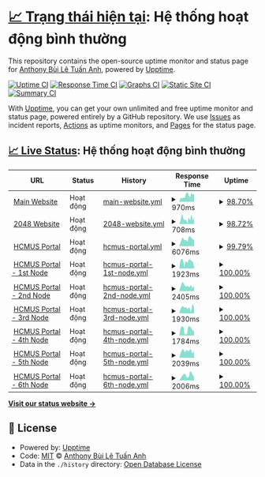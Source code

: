# [📈 Trạng thái hiện tại](https://status.builetuananh.name.vn): <!--live status--> **Hệ thống hoạt động bình thường**

This repository contains the open-source uptime monitor and status page for [Anthony Bùi Lê Tuấn Anh](https://www.builetuananh.name.vn), powered by [Upptime](https://github.com/upptime/upptime).

[![Uptime CI](https://github.com/anthony2708/status/workflows/Uptime%20CI/badge.svg)](https://github.com/anthony2708/status/actions?query=workflow%3A%22Uptime+CI%22)
[![Response Time CI](https://github.com/anthony2708/status/workflows/Response%20Time%20CI/badge.svg)](https://github.com/anthony2708/status/actions?query=workflow%3A%22Response+Time+CI%22)
[![Graphs CI](https://github.com/anthony2708/status/workflows/Graphs%20CI/badge.svg)](https://github.com/anthony2708/status/actions?query=workflow%3A%22Graphs+CI%22)
[![Static Site CI](https://github.com/anthony2708/status/workflows/Static%20Site%20CI/badge.svg)](https://github.com/anthony2708/status/actions?query=workflow%3A%22Static+Site+CI%22)
[![Summary CI](https://github.com/anthony2708/status/workflows/Summary%20CI/badge.svg)](https://github.com/anthony2708/status/actions?query=workflow%3A%22Summary+CI%22)

With [Upptime](https://upptime.js.org), you can get your own unlimited and free uptime monitor and status page, powered entirely by a GitHub repository. We use [Issues](https://github.com/anthony2708/status/issues) as incident reports, [Actions](https://github.com/anthony2708/status/actions) as uptime monitors, and [Pages](https://status.builetuananh.name.vn) for the status page.

## [📈 Live Status](https://demo.upptime.js.org): <!--live status--> **Hệ thống hoạt động bình thường**

<!--start: status pages-->
<!-- This summary is generated by Upptime (https://github.com/upptime/upptime) -->
<!-- Do not edit this manually, your changes will be overwritten -->
<!-- prettier-ignore -->
| URL | Status | History | Response Time | Uptime |
| --- | ------ | ------- | ------------- | ------ |
| <img alt="" src="https://icons.duckduckgo.com/ip3/www.builetuananh.name.vn.ico" height="13"> [Main Website](https://www.builetuananh.name.vn) | Hoạt động | [main-website.yml](https://github.com/anthony2708/status/commits/HEAD/history/main-website.yml) | <details><summary><img alt="Response time graph" src="./graphs/main-website/response-time-week.png" height="20"> 970ms</summary><br><a href="https://status.builetuananh.name.vn/history/main-website"><img alt="Response time 852" src="https://img.shields.io/endpoint?url=https%3A%2F%2Fraw.githubusercontent.com%2Fanthony2708%2Fstatus%2FHEAD%2Fapi%2Fmain-website%2Fresponse-time.json"></a><br><a href="https://status.builetuananh.name.vn/history/main-website"><img alt="24-hour response time 1249" src="https://img.shields.io/endpoint?url=https%3A%2F%2Fraw.githubusercontent.com%2Fanthony2708%2Fstatus%2FHEAD%2Fapi%2Fmain-website%2Fresponse-time-day.json"></a><br><a href="https://status.builetuananh.name.vn/history/main-website"><img alt="7-day response time 970" src="https://img.shields.io/endpoint?url=https%3A%2F%2Fraw.githubusercontent.com%2Fanthony2708%2Fstatus%2FHEAD%2Fapi%2Fmain-website%2Fresponse-time-week.json"></a><br><a href="https://status.builetuananh.name.vn/history/main-website"><img alt="30-day response time 852" src="https://img.shields.io/endpoint?url=https%3A%2F%2Fraw.githubusercontent.com%2Fanthony2708%2Fstatus%2FHEAD%2Fapi%2Fmain-website%2Fresponse-time-month.json"></a><br><a href="https://status.builetuananh.name.vn/history/main-website"><img alt="1-year response time 852" src="https://img.shields.io/endpoint?url=https%3A%2F%2Fraw.githubusercontent.com%2Fanthony2708%2Fstatus%2FHEAD%2Fapi%2Fmain-website%2Fresponse-time-year.json"></a></details> | <details><summary><a href="https://status.builetuananh.name.vn/history/main-website">98.70%</a></summary><a href="https://status.builetuananh.name.vn/history/main-website"><img alt="All-time uptime 99.11%" src="https://img.shields.io/endpoint?url=https%3A%2F%2Fraw.githubusercontent.com%2Fanthony2708%2Fstatus%2FHEAD%2Fapi%2Fmain-website%2Fuptime.json"></a><br><a href="https://status.builetuananh.name.vn/history/main-website"><img alt="24-hour uptime 100.00%" src="https://img.shields.io/endpoint?url=https%3A%2F%2Fraw.githubusercontent.com%2Fanthony2708%2Fstatus%2FHEAD%2Fapi%2Fmain-website%2Fuptime-day.json"></a><br><a href="https://status.builetuananh.name.vn/history/main-website"><img alt="7-day uptime 98.70%" src="https://img.shields.io/endpoint?url=https%3A%2F%2Fraw.githubusercontent.com%2Fanthony2708%2Fstatus%2FHEAD%2Fapi%2Fmain-website%2Fuptime-week.json"></a><br><a href="https://status.builetuananh.name.vn/history/main-website"><img alt="30-day uptime 99.11%" src="https://img.shields.io/endpoint?url=https%3A%2F%2Fraw.githubusercontent.com%2Fanthony2708%2Fstatus%2FHEAD%2Fapi%2Fmain-website%2Fuptime-month.json"></a><br><a href="https://status.builetuananh.name.vn/history/main-website"><img alt="1-year uptime 99.11%" src="https://img.shields.io/endpoint?url=https%3A%2F%2Fraw.githubusercontent.com%2Fanthony2708%2Fstatus%2FHEAD%2Fapi%2Fmain-website%2Fuptime-year.json"></a></details>
| <img alt="" src="https://icons.duckduckgo.com/ip3/2048.builetuananh.name.vn.ico" height="13"> [2048 Website](https://2048.builetuananh.name.vn) | Hoạt động | [2048-website.yml](https://github.com/anthony2708/status/commits/HEAD/history/2048-website.yml) | <details><summary><img alt="Response time graph" src="./graphs/2048-website/response-time-week.png" height="20"> 708ms</summary><br><a href="https://status.builetuananh.name.vn/history/2048-website"><img alt="Response time 673" src="https://img.shields.io/endpoint?url=https%3A%2F%2Fraw.githubusercontent.com%2Fanthony2708%2Fstatus%2FHEAD%2Fapi%2F2048-website%2Fresponse-time.json"></a><br><a href="https://status.builetuananh.name.vn/history/2048-website"><img alt="24-hour response time 924" src="https://img.shields.io/endpoint?url=https%3A%2F%2Fraw.githubusercontent.com%2Fanthony2708%2Fstatus%2FHEAD%2Fapi%2F2048-website%2Fresponse-time-day.json"></a><br><a href="https://status.builetuananh.name.vn/history/2048-website"><img alt="7-day response time 708" src="https://img.shields.io/endpoint?url=https%3A%2F%2Fraw.githubusercontent.com%2Fanthony2708%2Fstatus%2FHEAD%2Fapi%2F2048-website%2Fresponse-time-week.json"></a><br><a href="https://status.builetuananh.name.vn/history/2048-website"><img alt="30-day response time 673" src="https://img.shields.io/endpoint?url=https%3A%2F%2Fraw.githubusercontent.com%2Fanthony2708%2Fstatus%2FHEAD%2Fapi%2F2048-website%2Fresponse-time-month.json"></a><br><a href="https://status.builetuananh.name.vn/history/2048-website"><img alt="1-year response time 673" src="https://img.shields.io/endpoint?url=https%3A%2F%2Fraw.githubusercontent.com%2Fanthony2708%2Fstatus%2FHEAD%2Fapi%2F2048-website%2Fresponse-time-year.json"></a></details> | <details><summary><a href="https://status.builetuananh.name.vn/history/2048-website">98.72%</a></summary><a href="https://status.builetuananh.name.vn/history/2048-website"><img alt="All-time uptime 99.12%" src="https://img.shields.io/endpoint?url=https%3A%2F%2Fraw.githubusercontent.com%2Fanthony2708%2Fstatus%2FHEAD%2Fapi%2F2048-website%2Fuptime.json"></a><br><a href="https://status.builetuananh.name.vn/history/2048-website"><img alt="24-hour uptime 100.00%" src="https://img.shields.io/endpoint?url=https%3A%2F%2Fraw.githubusercontent.com%2Fanthony2708%2Fstatus%2FHEAD%2Fapi%2F2048-website%2Fuptime-day.json"></a><br><a href="https://status.builetuananh.name.vn/history/2048-website"><img alt="7-day uptime 98.72%" src="https://img.shields.io/endpoint?url=https%3A%2F%2Fraw.githubusercontent.com%2Fanthony2708%2Fstatus%2FHEAD%2Fapi%2F2048-website%2Fuptime-week.json"></a><br><a href="https://status.builetuananh.name.vn/history/2048-website"><img alt="30-day uptime 99.12%" src="https://img.shields.io/endpoint?url=https%3A%2F%2Fraw.githubusercontent.com%2Fanthony2708%2Fstatus%2FHEAD%2Fapi%2F2048-website%2Fuptime-month.json"></a><br><a href="https://status.builetuananh.name.vn/history/2048-website"><img alt="1-year uptime 99.12%" src="https://img.shields.io/endpoint?url=https%3A%2F%2Fraw.githubusercontent.com%2Fanthony2708%2Fstatus%2FHEAD%2Fapi%2F2048-website%2Fuptime-year.json"></a></details>
| <img alt="" src="https://icons.duckduckgo.com/ip3/portal.hcmus.edu.vn.ico" height="13"> [HCMUS Portal](https://portal.hcmus.edu.vn) | Hoạt động | [hcmus-portal.yml](https://github.com/anthony2708/status/commits/HEAD/history/hcmus-portal.yml) | <details><summary><img alt="Response time graph" src="./graphs/hcmus-portal/response-time-week.png" height="20"> 6076ms</summary><br><a href="https://status.builetuananh.name.vn/history/hcmus-portal"><img alt="Response time 7814" src="https://img.shields.io/endpoint?url=https%3A%2F%2Fraw.githubusercontent.com%2Fanthony2708%2Fstatus%2FHEAD%2Fapi%2Fhcmus-portal%2Fresponse-time.json"></a><br><a href="https://status.builetuananh.name.vn/history/hcmus-portal"><img alt="24-hour response time 5165" src="https://img.shields.io/endpoint?url=https%3A%2F%2Fraw.githubusercontent.com%2Fanthony2708%2Fstatus%2FHEAD%2Fapi%2Fhcmus-portal%2Fresponse-time-day.json"></a><br><a href="https://status.builetuananh.name.vn/history/hcmus-portal"><img alt="7-day response time 6076" src="https://img.shields.io/endpoint?url=https%3A%2F%2Fraw.githubusercontent.com%2Fanthony2708%2Fstatus%2FHEAD%2Fapi%2Fhcmus-portal%2Fresponse-time-week.json"></a><br><a href="https://status.builetuananh.name.vn/history/hcmus-portal"><img alt="30-day response time 7814" src="https://img.shields.io/endpoint?url=https%3A%2F%2Fraw.githubusercontent.com%2Fanthony2708%2Fstatus%2FHEAD%2Fapi%2Fhcmus-portal%2Fresponse-time-month.json"></a><br><a href="https://status.builetuananh.name.vn/history/hcmus-portal"><img alt="1-year response time 7814" src="https://img.shields.io/endpoint?url=https%3A%2F%2Fraw.githubusercontent.com%2Fanthony2708%2Fstatus%2FHEAD%2Fapi%2Fhcmus-portal%2Fresponse-time-year.json"></a></details> | <details><summary><a href="https://status.builetuananh.name.vn/history/hcmus-portal">99.79%</a></summary><a href="https://status.builetuananh.name.vn/history/hcmus-portal"><img alt="All-time uptime 99.85%" src="https://img.shields.io/endpoint?url=https%3A%2F%2Fraw.githubusercontent.com%2Fanthony2708%2Fstatus%2FHEAD%2Fapi%2Fhcmus-portal%2Fuptime.json"></a><br><a href="https://status.builetuananh.name.vn/history/hcmus-portal"><img alt="24-hour uptime 98.50%" src="https://img.shields.io/endpoint?url=https%3A%2F%2Fraw.githubusercontent.com%2Fanthony2708%2Fstatus%2FHEAD%2Fapi%2Fhcmus-portal%2Fuptime-day.json"></a><br><a href="https://status.builetuananh.name.vn/history/hcmus-portal"><img alt="7-day uptime 99.79%" src="https://img.shields.io/endpoint?url=https%3A%2F%2Fraw.githubusercontent.com%2Fanthony2708%2Fstatus%2FHEAD%2Fapi%2Fhcmus-portal%2Fuptime-week.json"></a><br><a href="https://status.builetuananh.name.vn/history/hcmus-portal"><img alt="30-day uptime 99.85%" src="https://img.shields.io/endpoint?url=https%3A%2F%2Fraw.githubusercontent.com%2Fanthony2708%2Fstatus%2FHEAD%2Fapi%2Fhcmus-portal%2Fuptime-month.json"></a><br><a href="https://status.builetuananh.name.vn/history/hcmus-portal"><img alt="1-year uptime 99.85%" src="https://img.shields.io/endpoint?url=https%3A%2F%2Fraw.githubusercontent.com%2Fanthony2708%2Fstatus%2FHEAD%2Fapi%2Fhcmus-portal%2Fuptime-year.json"></a></details>
| <img alt="" src="https://icons.duckduckgo.com/ip3/portal1.hcmus.edu.vn.ico" height="13"> [HCMUS Portal - 1st Node](https://portal1.hcmus.edu.vn) | Hoạt động | [hcmus-portal-1st-node.yml](https://github.com/anthony2708/status/commits/HEAD/history/hcmus-portal-1st-node.yml) | <details><summary><img alt="Response time graph" src="./graphs/hcmus-portal-1st-node/response-time-week.png" height="20"> 1923ms</summary><br><a href="https://status.builetuananh.name.vn/history/hcmus-portal-1st-node"><img alt="Response time 2343" src="https://img.shields.io/endpoint?url=https%3A%2F%2Fraw.githubusercontent.com%2Fanthony2708%2Fstatus%2FHEAD%2Fapi%2Fhcmus-portal-1st-node%2Fresponse-time.json"></a><br><a href="https://status.builetuananh.name.vn/history/hcmus-portal-1st-node"><img alt="24-hour response time 405" src="https://img.shields.io/endpoint?url=https%3A%2F%2Fraw.githubusercontent.com%2Fanthony2708%2Fstatus%2FHEAD%2Fapi%2Fhcmus-portal-1st-node%2Fresponse-time-day.json"></a><br><a href="https://status.builetuananh.name.vn/history/hcmus-portal-1st-node"><img alt="7-day response time 1923" src="https://img.shields.io/endpoint?url=https%3A%2F%2Fraw.githubusercontent.com%2Fanthony2708%2Fstatus%2FHEAD%2Fapi%2Fhcmus-portal-1st-node%2Fresponse-time-week.json"></a><br><a href="https://status.builetuananh.name.vn/history/hcmus-portal-1st-node"><img alt="30-day response time 2343" src="https://img.shields.io/endpoint?url=https%3A%2F%2Fraw.githubusercontent.com%2Fanthony2708%2Fstatus%2FHEAD%2Fapi%2Fhcmus-portal-1st-node%2Fresponse-time-month.json"></a><br><a href="https://status.builetuananh.name.vn/history/hcmus-portal-1st-node"><img alt="1-year response time 2343" src="https://img.shields.io/endpoint?url=https%3A%2F%2Fraw.githubusercontent.com%2Fanthony2708%2Fstatus%2FHEAD%2Fapi%2Fhcmus-portal-1st-node%2Fresponse-time-year.json"></a></details> | <details><summary><a href="https://status.builetuananh.name.vn/history/hcmus-portal-1st-node">100.00%</a></summary><a href="https://status.builetuananh.name.vn/history/hcmus-portal-1st-node"><img alt="All-time uptime 100.00%" src="https://img.shields.io/endpoint?url=https%3A%2F%2Fraw.githubusercontent.com%2Fanthony2708%2Fstatus%2FHEAD%2Fapi%2Fhcmus-portal-1st-node%2Fuptime.json"></a><br><a href="https://status.builetuananh.name.vn/history/hcmus-portal-1st-node"><img alt="24-hour uptime 100.00%" src="https://img.shields.io/endpoint?url=https%3A%2F%2Fraw.githubusercontent.com%2Fanthony2708%2Fstatus%2FHEAD%2Fapi%2Fhcmus-portal-1st-node%2Fuptime-day.json"></a><br><a href="https://status.builetuananh.name.vn/history/hcmus-portal-1st-node"><img alt="7-day uptime 100.00%" src="https://img.shields.io/endpoint?url=https%3A%2F%2Fraw.githubusercontent.com%2Fanthony2708%2Fstatus%2FHEAD%2Fapi%2Fhcmus-portal-1st-node%2Fuptime-week.json"></a><br><a href="https://status.builetuananh.name.vn/history/hcmus-portal-1st-node"><img alt="30-day uptime 100.00%" src="https://img.shields.io/endpoint?url=https%3A%2F%2Fraw.githubusercontent.com%2Fanthony2708%2Fstatus%2FHEAD%2Fapi%2Fhcmus-portal-1st-node%2Fuptime-month.json"></a><br><a href="https://status.builetuananh.name.vn/history/hcmus-portal-1st-node"><img alt="1-year uptime 100.00%" src="https://img.shields.io/endpoint?url=https%3A%2F%2Fraw.githubusercontent.com%2Fanthony2708%2Fstatus%2FHEAD%2Fapi%2Fhcmus-portal-1st-node%2Fuptime-year.json"></a></details>
| <img alt="" src="https://icons.duckduckgo.com/ip3/portal2.hcmus.edu.vn.ico" height="13"> [HCMUS Portal - 2nd Node](https://portal2.hcmus.edu.vn) | Hoạt động | [hcmus-portal-2nd-node.yml](https://github.com/anthony2708/status/commits/HEAD/history/hcmus-portal-2nd-node.yml) | <details><summary><img alt="Response time graph" src="./graphs/hcmus-portal-2nd-node/response-time-week.png" height="20"> 2405ms</summary><br><a href="https://status.builetuananh.name.vn/history/hcmus-portal-2nd-node"><img alt="Response time 2278" src="https://img.shields.io/endpoint?url=https%3A%2F%2Fraw.githubusercontent.com%2Fanthony2708%2Fstatus%2FHEAD%2Fapi%2Fhcmus-portal-2nd-node%2Fresponse-time.json"></a><br><a href="https://status.builetuananh.name.vn/history/hcmus-portal-2nd-node"><img alt="24-hour response time 2336" src="https://img.shields.io/endpoint?url=https%3A%2F%2Fraw.githubusercontent.com%2Fanthony2708%2Fstatus%2FHEAD%2Fapi%2Fhcmus-portal-2nd-node%2Fresponse-time-day.json"></a><br><a href="https://status.builetuananh.name.vn/history/hcmus-portal-2nd-node"><img alt="7-day response time 2405" src="https://img.shields.io/endpoint?url=https%3A%2F%2Fraw.githubusercontent.com%2Fanthony2708%2Fstatus%2FHEAD%2Fapi%2Fhcmus-portal-2nd-node%2Fresponse-time-week.json"></a><br><a href="https://status.builetuananh.name.vn/history/hcmus-portal-2nd-node"><img alt="30-day response time 2278" src="https://img.shields.io/endpoint?url=https%3A%2F%2Fraw.githubusercontent.com%2Fanthony2708%2Fstatus%2FHEAD%2Fapi%2Fhcmus-portal-2nd-node%2Fresponse-time-month.json"></a><br><a href="https://status.builetuananh.name.vn/history/hcmus-portal-2nd-node"><img alt="1-year response time 2278" src="https://img.shields.io/endpoint?url=https%3A%2F%2Fraw.githubusercontent.com%2Fanthony2708%2Fstatus%2FHEAD%2Fapi%2Fhcmus-portal-2nd-node%2Fresponse-time-year.json"></a></details> | <details><summary><a href="https://status.builetuananh.name.vn/history/hcmus-portal-2nd-node">100.00%</a></summary><a href="https://status.builetuananh.name.vn/history/hcmus-portal-2nd-node"><img alt="All-time uptime 100.00%" src="https://img.shields.io/endpoint?url=https%3A%2F%2Fraw.githubusercontent.com%2Fanthony2708%2Fstatus%2FHEAD%2Fapi%2Fhcmus-portal-2nd-node%2Fuptime.json"></a><br><a href="https://status.builetuananh.name.vn/history/hcmus-portal-2nd-node"><img alt="24-hour uptime 100.00%" src="https://img.shields.io/endpoint?url=https%3A%2F%2Fraw.githubusercontent.com%2Fanthony2708%2Fstatus%2FHEAD%2Fapi%2Fhcmus-portal-2nd-node%2Fuptime-day.json"></a><br><a href="https://status.builetuananh.name.vn/history/hcmus-portal-2nd-node"><img alt="7-day uptime 100.00%" src="https://img.shields.io/endpoint?url=https%3A%2F%2Fraw.githubusercontent.com%2Fanthony2708%2Fstatus%2FHEAD%2Fapi%2Fhcmus-portal-2nd-node%2Fuptime-week.json"></a><br><a href="https://status.builetuananh.name.vn/history/hcmus-portal-2nd-node"><img alt="30-day uptime 100.00%" src="https://img.shields.io/endpoint?url=https%3A%2F%2Fraw.githubusercontent.com%2Fanthony2708%2Fstatus%2FHEAD%2Fapi%2Fhcmus-portal-2nd-node%2Fuptime-month.json"></a><br><a href="https://status.builetuananh.name.vn/history/hcmus-portal-2nd-node"><img alt="1-year uptime 100.00%" src="https://img.shields.io/endpoint?url=https%3A%2F%2Fraw.githubusercontent.com%2Fanthony2708%2Fstatus%2FHEAD%2Fapi%2Fhcmus-portal-2nd-node%2Fuptime-year.json"></a></details>
| <img alt="" src="https://icons.duckduckgo.com/ip3/portal3.hcmus.edu.vn.ico" height="13"> [HCMUS Portal - 3rd Node](https://portal3.hcmus.edu.vn) | Hoạt động | [hcmus-portal-3rd-node.yml](https://github.com/anthony2708/status/commits/HEAD/history/hcmus-portal-3rd-node.yml) | <details><summary><img alt="Response time graph" src="./graphs/hcmus-portal-3rd-node/response-time-week.png" height="20"> 1930ms</summary><br><a href="https://status.builetuananh.name.vn/history/hcmus-portal-3rd-node"><img alt="Response time 2795" src="https://img.shields.io/endpoint?url=https%3A%2F%2Fraw.githubusercontent.com%2Fanthony2708%2Fstatus%2FHEAD%2Fapi%2Fhcmus-portal-3rd-node%2Fresponse-time.json"></a><br><a href="https://status.builetuananh.name.vn/history/hcmus-portal-3rd-node"><img alt="24-hour response time 2063" src="https://img.shields.io/endpoint?url=https%3A%2F%2Fraw.githubusercontent.com%2Fanthony2708%2Fstatus%2FHEAD%2Fapi%2Fhcmus-portal-3rd-node%2Fresponse-time-day.json"></a><br><a href="https://status.builetuananh.name.vn/history/hcmus-portal-3rd-node"><img alt="7-day response time 1930" src="https://img.shields.io/endpoint?url=https%3A%2F%2Fraw.githubusercontent.com%2Fanthony2708%2Fstatus%2FHEAD%2Fapi%2Fhcmus-portal-3rd-node%2Fresponse-time-week.json"></a><br><a href="https://status.builetuananh.name.vn/history/hcmus-portal-3rd-node"><img alt="30-day response time 2795" src="https://img.shields.io/endpoint?url=https%3A%2F%2Fraw.githubusercontent.com%2Fanthony2708%2Fstatus%2FHEAD%2Fapi%2Fhcmus-portal-3rd-node%2Fresponse-time-month.json"></a><br><a href="https://status.builetuananh.name.vn/history/hcmus-portal-3rd-node"><img alt="1-year response time 2795" src="https://img.shields.io/endpoint?url=https%3A%2F%2Fraw.githubusercontent.com%2Fanthony2708%2Fstatus%2FHEAD%2Fapi%2Fhcmus-portal-3rd-node%2Fresponse-time-year.json"></a></details> | <details><summary><a href="https://status.builetuananh.name.vn/history/hcmus-portal-3rd-node">100.00%</a></summary><a href="https://status.builetuananh.name.vn/history/hcmus-portal-3rd-node"><img alt="All-time uptime 100.00%" src="https://img.shields.io/endpoint?url=https%3A%2F%2Fraw.githubusercontent.com%2Fanthony2708%2Fstatus%2FHEAD%2Fapi%2Fhcmus-portal-3rd-node%2Fuptime.json"></a><br><a href="https://status.builetuananh.name.vn/history/hcmus-portal-3rd-node"><img alt="24-hour uptime 100.00%" src="https://img.shields.io/endpoint?url=https%3A%2F%2Fraw.githubusercontent.com%2Fanthony2708%2Fstatus%2FHEAD%2Fapi%2Fhcmus-portal-3rd-node%2Fuptime-day.json"></a><br><a href="https://status.builetuananh.name.vn/history/hcmus-portal-3rd-node"><img alt="7-day uptime 100.00%" src="https://img.shields.io/endpoint?url=https%3A%2F%2Fraw.githubusercontent.com%2Fanthony2708%2Fstatus%2FHEAD%2Fapi%2Fhcmus-portal-3rd-node%2Fuptime-week.json"></a><br><a href="https://status.builetuananh.name.vn/history/hcmus-portal-3rd-node"><img alt="30-day uptime 100.00%" src="https://img.shields.io/endpoint?url=https%3A%2F%2Fraw.githubusercontent.com%2Fanthony2708%2Fstatus%2FHEAD%2Fapi%2Fhcmus-portal-3rd-node%2Fuptime-month.json"></a><br><a href="https://status.builetuananh.name.vn/history/hcmus-portal-3rd-node"><img alt="1-year uptime 100.00%" src="https://img.shields.io/endpoint?url=https%3A%2F%2Fraw.githubusercontent.com%2Fanthony2708%2Fstatus%2FHEAD%2Fapi%2Fhcmus-portal-3rd-node%2Fuptime-year.json"></a></details>
| <img alt="" src="https://icons.duckduckgo.com/ip3/portal4.hcmus.edu.vn.ico" height="13"> [HCMUS Portal - 4th Node](https://portal4.hcmus.edu.vn) | Hoạt động | [hcmus-portal-4th-node.yml](https://github.com/anthony2708/status/commits/HEAD/history/hcmus-portal-4th-node.yml) | <details><summary><img alt="Response time graph" src="./graphs/hcmus-portal-4th-node/response-time-week.png" height="20"> 1784ms</summary><br><a href="https://status.builetuananh.name.vn/history/hcmus-portal-4th-node"><img alt="Response time 2711" src="https://img.shields.io/endpoint?url=https%3A%2F%2Fraw.githubusercontent.com%2Fanthony2708%2Fstatus%2FHEAD%2Fapi%2Fhcmus-portal-4th-node%2Fresponse-time.json"></a><br><a href="https://status.builetuananh.name.vn/history/hcmus-portal-4th-node"><img alt="24-hour response time 1225" src="https://img.shields.io/endpoint?url=https%3A%2F%2Fraw.githubusercontent.com%2Fanthony2708%2Fstatus%2FHEAD%2Fapi%2Fhcmus-portal-4th-node%2Fresponse-time-day.json"></a><br><a href="https://status.builetuananh.name.vn/history/hcmus-portal-4th-node"><img alt="7-day response time 1784" src="https://img.shields.io/endpoint?url=https%3A%2F%2Fraw.githubusercontent.com%2Fanthony2708%2Fstatus%2FHEAD%2Fapi%2Fhcmus-portal-4th-node%2Fresponse-time-week.json"></a><br><a href="https://status.builetuananh.name.vn/history/hcmus-portal-4th-node"><img alt="30-day response time 2711" src="https://img.shields.io/endpoint?url=https%3A%2F%2Fraw.githubusercontent.com%2Fanthony2708%2Fstatus%2FHEAD%2Fapi%2Fhcmus-portal-4th-node%2Fresponse-time-month.json"></a><br><a href="https://status.builetuananh.name.vn/history/hcmus-portal-4th-node"><img alt="1-year response time 2711" src="https://img.shields.io/endpoint?url=https%3A%2F%2Fraw.githubusercontent.com%2Fanthony2708%2Fstatus%2FHEAD%2Fapi%2Fhcmus-portal-4th-node%2Fresponse-time-year.json"></a></details> | <details><summary><a href="https://status.builetuananh.name.vn/history/hcmus-portal-4th-node">100.00%</a></summary><a href="https://status.builetuananh.name.vn/history/hcmus-portal-4th-node"><img alt="All-time uptime 100.00%" src="https://img.shields.io/endpoint?url=https%3A%2F%2Fraw.githubusercontent.com%2Fanthony2708%2Fstatus%2FHEAD%2Fapi%2Fhcmus-portal-4th-node%2Fuptime.json"></a><br><a href="https://status.builetuananh.name.vn/history/hcmus-portal-4th-node"><img alt="24-hour uptime 100.00%" src="https://img.shields.io/endpoint?url=https%3A%2F%2Fraw.githubusercontent.com%2Fanthony2708%2Fstatus%2FHEAD%2Fapi%2Fhcmus-portal-4th-node%2Fuptime-day.json"></a><br><a href="https://status.builetuananh.name.vn/history/hcmus-portal-4th-node"><img alt="7-day uptime 100.00%" src="https://img.shields.io/endpoint?url=https%3A%2F%2Fraw.githubusercontent.com%2Fanthony2708%2Fstatus%2FHEAD%2Fapi%2Fhcmus-portal-4th-node%2Fuptime-week.json"></a><br><a href="https://status.builetuananh.name.vn/history/hcmus-portal-4th-node"><img alt="30-day uptime 100.00%" src="https://img.shields.io/endpoint?url=https%3A%2F%2Fraw.githubusercontent.com%2Fanthony2708%2Fstatus%2FHEAD%2Fapi%2Fhcmus-portal-4th-node%2Fuptime-month.json"></a><br><a href="https://status.builetuananh.name.vn/history/hcmus-portal-4th-node"><img alt="1-year uptime 100.00%" src="https://img.shields.io/endpoint?url=https%3A%2F%2Fraw.githubusercontent.com%2Fanthony2708%2Fstatus%2FHEAD%2Fapi%2Fhcmus-portal-4th-node%2Fuptime-year.json"></a></details>
| <img alt="" src="https://icons.duckduckgo.com/ip3/portal5.hcmus.edu.vn.ico" height="13"> [HCMUS Portal - 5th Node](https://portal5.hcmus.edu.vn) | Hoạt động | [hcmus-portal-5th-node.yml](https://github.com/anthony2708/status/commits/HEAD/history/hcmus-portal-5th-node.yml) | <details><summary><img alt="Response time graph" src="./graphs/hcmus-portal-5th-node/response-time-week.png" height="20"> 2039ms</summary><br><a href="https://status.builetuananh.name.vn/history/hcmus-portal-5th-node"><img alt="Response time 2828" src="https://img.shields.io/endpoint?url=https%3A%2F%2Fraw.githubusercontent.com%2Fanthony2708%2Fstatus%2FHEAD%2Fapi%2Fhcmus-portal-5th-node%2Fresponse-time.json"></a><br><a href="https://status.builetuananh.name.vn/history/hcmus-portal-5th-node"><img alt="24-hour response time 2065" src="https://img.shields.io/endpoint?url=https%3A%2F%2Fraw.githubusercontent.com%2Fanthony2708%2Fstatus%2FHEAD%2Fapi%2Fhcmus-portal-5th-node%2Fresponse-time-day.json"></a><br><a href="https://status.builetuananh.name.vn/history/hcmus-portal-5th-node"><img alt="7-day response time 2039" src="https://img.shields.io/endpoint?url=https%3A%2F%2Fraw.githubusercontent.com%2Fanthony2708%2Fstatus%2FHEAD%2Fapi%2Fhcmus-portal-5th-node%2Fresponse-time-week.json"></a><br><a href="https://status.builetuananh.name.vn/history/hcmus-portal-5th-node"><img alt="30-day response time 2828" src="https://img.shields.io/endpoint?url=https%3A%2F%2Fraw.githubusercontent.com%2Fanthony2708%2Fstatus%2FHEAD%2Fapi%2Fhcmus-portal-5th-node%2Fresponse-time-month.json"></a><br><a href="https://status.builetuananh.name.vn/history/hcmus-portal-5th-node"><img alt="1-year response time 2828" src="https://img.shields.io/endpoint?url=https%3A%2F%2Fraw.githubusercontent.com%2Fanthony2708%2Fstatus%2FHEAD%2Fapi%2Fhcmus-portal-5th-node%2Fresponse-time-year.json"></a></details> | <details><summary><a href="https://status.builetuananh.name.vn/history/hcmus-portal-5th-node">100.00%</a></summary><a href="https://status.builetuananh.name.vn/history/hcmus-portal-5th-node"><img alt="All-time uptime 100.00%" src="https://img.shields.io/endpoint?url=https%3A%2F%2Fraw.githubusercontent.com%2Fanthony2708%2Fstatus%2FHEAD%2Fapi%2Fhcmus-portal-5th-node%2Fuptime.json"></a><br><a href="https://status.builetuananh.name.vn/history/hcmus-portal-5th-node"><img alt="24-hour uptime 100.00%" src="https://img.shields.io/endpoint?url=https%3A%2F%2Fraw.githubusercontent.com%2Fanthony2708%2Fstatus%2FHEAD%2Fapi%2Fhcmus-portal-5th-node%2Fuptime-day.json"></a><br><a href="https://status.builetuananh.name.vn/history/hcmus-portal-5th-node"><img alt="7-day uptime 100.00%" src="https://img.shields.io/endpoint?url=https%3A%2F%2Fraw.githubusercontent.com%2Fanthony2708%2Fstatus%2FHEAD%2Fapi%2Fhcmus-portal-5th-node%2Fuptime-week.json"></a><br><a href="https://status.builetuananh.name.vn/history/hcmus-portal-5th-node"><img alt="30-day uptime 100.00%" src="https://img.shields.io/endpoint?url=https%3A%2F%2Fraw.githubusercontent.com%2Fanthony2708%2Fstatus%2FHEAD%2Fapi%2Fhcmus-portal-5th-node%2Fuptime-month.json"></a><br><a href="https://status.builetuananh.name.vn/history/hcmus-portal-5th-node"><img alt="1-year uptime 100.00%" src="https://img.shields.io/endpoint?url=https%3A%2F%2Fraw.githubusercontent.com%2Fanthony2708%2Fstatus%2FHEAD%2Fapi%2Fhcmus-portal-5th-node%2Fuptime-year.json"></a></details>
| <img alt="" src="https://icons.duckduckgo.com/ip3/portal6.hcmus.edu.vn.ico" height="13"> [HCMUS Portal - 6th Node](https://portal6.hcmus.edu.vn) | Hoạt động | [hcmus-portal-6th-node.yml](https://github.com/anthony2708/status/commits/HEAD/history/hcmus-portal-6th-node.yml) | <details><summary><img alt="Response time graph" src="./graphs/hcmus-portal-6th-node/response-time-week.png" height="20"> 2006ms</summary><br><a href="https://status.builetuananh.name.vn/history/hcmus-portal-6th-node"><img alt="Response time 2580" src="https://img.shields.io/endpoint?url=https%3A%2F%2Fraw.githubusercontent.com%2Fanthony2708%2Fstatus%2FHEAD%2Fapi%2Fhcmus-portal-6th-node%2Fresponse-time.json"></a><br><a href="https://status.builetuananh.name.vn/history/hcmus-portal-6th-node"><img alt="24-hour response time 1289" src="https://img.shields.io/endpoint?url=https%3A%2F%2Fraw.githubusercontent.com%2Fanthony2708%2Fstatus%2FHEAD%2Fapi%2Fhcmus-portal-6th-node%2Fresponse-time-day.json"></a><br><a href="https://status.builetuananh.name.vn/history/hcmus-portal-6th-node"><img alt="7-day response time 2006" src="https://img.shields.io/endpoint?url=https%3A%2F%2Fraw.githubusercontent.com%2Fanthony2708%2Fstatus%2FHEAD%2Fapi%2Fhcmus-portal-6th-node%2Fresponse-time-week.json"></a><br><a href="https://status.builetuananh.name.vn/history/hcmus-portal-6th-node"><img alt="30-day response time 2580" src="https://img.shields.io/endpoint?url=https%3A%2F%2Fraw.githubusercontent.com%2Fanthony2708%2Fstatus%2FHEAD%2Fapi%2Fhcmus-portal-6th-node%2Fresponse-time-month.json"></a><br><a href="https://status.builetuananh.name.vn/history/hcmus-portal-6th-node"><img alt="1-year response time 2580" src="https://img.shields.io/endpoint?url=https%3A%2F%2Fraw.githubusercontent.com%2Fanthony2708%2Fstatus%2FHEAD%2Fapi%2Fhcmus-portal-6th-node%2Fresponse-time-year.json"></a></details> | <details><summary><a href="https://status.builetuananh.name.vn/history/hcmus-portal-6th-node">100.00%</a></summary><a href="https://status.builetuananh.name.vn/history/hcmus-portal-6th-node"><img alt="All-time uptime 100.00%" src="https://img.shields.io/endpoint?url=https%3A%2F%2Fraw.githubusercontent.com%2Fanthony2708%2Fstatus%2FHEAD%2Fapi%2Fhcmus-portal-6th-node%2Fuptime.json"></a><br><a href="https://status.builetuananh.name.vn/history/hcmus-portal-6th-node"><img alt="24-hour uptime 100.00%" src="https://img.shields.io/endpoint?url=https%3A%2F%2Fraw.githubusercontent.com%2Fanthony2708%2Fstatus%2FHEAD%2Fapi%2Fhcmus-portal-6th-node%2Fuptime-day.json"></a><br><a href="https://status.builetuananh.name.vn/history/hcmus-portal-6th-node"><img alt="7-day uptime 100.00%" src="https://img.shields.io/endpoint?url=https%3A%2F%2Fraw.githubusercontent.com%2Fanthony2708%2Fstatus%2FHEAD%2Fapi%2Fhcmus-portal-6th-node%2Fuptime-week.json"></a><br><a href="https://status.builetuananh.name.vn/history/hcmus-portal-6th-node"><img alt="30-day uptime 100.00%" src="https://img.shields.io/endpoint?url=https%3A%2F%2Fraw.githubusercontent.com%2Fanthony2708%2Fstatus%2FHEAD%2Fapi%2Fhcmus-portal-6th-node%2Fuptime-month.json"></a><br><a href="https://status.builetuananh.name.vn/history/hcmus-portal-6th-node"><img alt="1-year uptime 100.00%" src="https://img.shields.io/endpoint?url=https%3A%2F%2Fraw.githubusercontent.com%2Fanthony2708%2Fstatus%2FHEAD%2Fapi%2Fhcmus-portal-6th-node%2Fuptime-year.json"></a></details>

<!--end: status pages-->

[**Visit our status website →**](https://status.builetuananh.name.vn)

## 📄 License

- Powered by: [Upptime](https://github.com/upptime/upptime)
- Code: [MIT](./LICENSE) © [Anthony Bùi Lê Tuấn Anh](https://www.builetuananh.name.vn)
- Data in the `./history` directory: [Open Database License](https://opendatacommons.org/licenses/odbl/1-0/)
